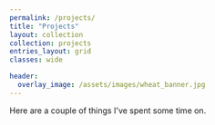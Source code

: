 ```yaml
---
permalink: /projects/
title: "Projects"
layout: collection
collection: projects
entries_layout: grid
classes: wide

header:
  overlay_image: /assets/images/wheat_banner.jpg
---
```


Here are a couple of things I've spent some time on.

<!--
Still to write up:
SmartBin??
-->